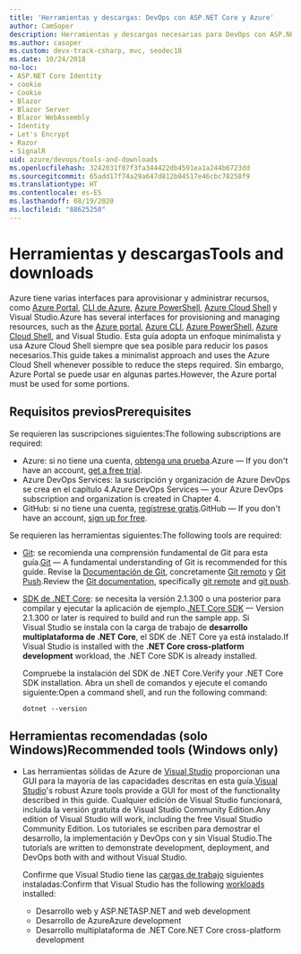 ```yaml
---
title: 'Herramientas y descargas: DevOps con ASP.NET Core y Azure'
author: CamSoper
description: Herramientas y descargas necesarias para DevOps con ASP.NET Core y Azure.
ms.author: casoper
ms.custom: devx-track-csharp, mvc, seodec18
ms.date: 10/24/2018
no-loc:
- ASP.NET Core Identity
- cookie
- Cookie
- Blazor
- Blazor Server
- Blazor WebAssembly
- Identity
- Let's Encrypt
- Razor
- SignalR
uid: azure/devops/tools-and-downloads
ms.openlocfilehash: 3242031f07f3fa344422db4591ea1a244b6723dd
ms.sourcegitcommit: 65add17f74a29a647d812b04517e46cbc78258f9
ms.translationtype: HT
ms.contentlocale: es-ES
ms.lasthandoff: 08/19/2020
ms.locfileid: "88625250"
---
```

# <a name="tools-and-downloads"></a><span data-ttu-id="0adda-103">Herramientas y descargas</span><span class="sxs-lookup"><span data-stu-id="0adda-103">Tools and downloads</span></span>

<span data-ttu-id="0adda-104">Azure tiene varias interfaces para aprovisionar y administrar recursos, como [Azure Portal](https://portal.azure.com), [CLI de Azure](/cli/azure/), [Azure PowerShell](/powershell/azure/overview), [Azure Cloud Shell](https://shell.azure.com/bash) y Visual Studio.</span><span class="sxs-lookup"><span data-stu-id="0adda-104">Azure has several interfaces for provisioning and managing resources, such as the [Azure portal](https://portal.azure.com), [Azure CLI](/cli/azure/), [Azure PowerShell](/powershell/azure/overview), [Azure Cloud Shell](https://shell.azure.com/bash), and Visual Studio.</span></span> <span data-ttu-id="0adda-105">Esta guía adopta un enfoque minimalista y usa Azure Cloud Shell siempre que sea posible para reducir los pasos necesarios.</span><span class="sxs-lookup"><span data-stu-id="0adda-105">This guide takes a minimalist approach and uses the Azure Cloud Shell whenever possible to reduce the steps required.</span></span> <span data-ttu-id="0adda-106">Sin embargo, Azure Portal se puede usar en algunas partes.</span><span class="sxs-lookup"><span data-stu-id="0adda-106">However, the Azure portal must be used for some portions.</span></span>

## <a name="prerequisites"></a><span data-ttu-id="0adda-107">Requisitos previos</span><span class="sxs-lookup"><span data-stu-id="0adda-107">Prerequisites</span></span>

<span data-ttu-id="0adda-108">Se requieren las suscripciones siguientes:</span><span class="sxs-lookup"><span data-stu-id="0adda-108">The following subscriptions are required:</span></span>

* <span data-ttu-id="0adda-109">Azure: si no tiene una cuenta, [obtenga una prueba](https://azure.microsoft.com/free/dotnet/).</span><span class="sxs-lookup"><span data-stu-id="0adda-109">Azure &mdash; If you don't have an account, [get a free trial](https://azure.microsoft.com/free/dotnet/).</span></span>
* <span data-ttu-id="0adda-110">Azure DevOps Services: la suscripción y organización de Azure DevOps se crea en el capítulo 4.</span><span class="sxs-lookup"><span data-stu-id="0adda-110">Azure DevOps Services &mdash; your Azure DevOps subscription and organization is created in Chapter 4.</span></span>
* <span data-ttu-id="0adda-111">GitHub: si no tiene una cuenta, [regístrese gratis](https://github.com/join).</span><span class="sxs-lookup"><span data-stu-id="0adda-111">GitHub &mdash; If you don't have an account, [sign up for free](https://github.com/join).</span></span>

<span data-ttu-id="0adda-112">Se requieren las herramientas siguientes:</span><span class="sxs-lookup"><span data-stu-id="0adda-112">The following tools are required:</span></span>

* <span data-ttu-id="0adda-113">[Git](https://git-scm.com/downloads): se recomienda una comprensión fundamental de Git para esta guía.</span><span class="sxs-lookup"><span data-stu-id="0adda-113">[Git](https://git-scm.com/downloads) &mdash; A fundamental understanding of Git is recommended for this guide.</span></span> <span data-ttu-id="0adda-114">Revise la [Documentación de Git](https://git-scm.com/doc), concretamente [Git remoto](https://git-scm.com/docs/git-remote) y [Git Push](https://git-scm.com/docs/git-push).</span><span class="sxs-lookup"><span data-stu-id="0adda-114">Review the [Git documentation](https://git-scm.com/doc), specifically [git remote](https://git-scm.com/docs/git-remote) and [git push](https://git-scm.com/docs/git-push).</span></span>
* <span data-ttu-id="0adda-115">[SDK de .NET Core](https://dotnet.microsoft.com/download/): se necesita la versión 2.1.300 o una posterior para compilar y ejecutar la aplicación de ejemplo.</span><span class="sxs-lookup"><span data-stu-id="0adda-115">[.NET Core SDK](https://dotnet.microsoft.com/download/) &mdash; Version 2.1.300 or later is required to build and run the sample app.</span></span> <span data-ttu-id="0adda-116">Si Visual Studio se instala con la carga de trabajo de **desarrollo multiplataforma de .NET Core**, el SDK de .NET Core ya está instalado.</span><span class="sxs-lookup"><span data-stu-id="0adda-116">If Visual Studio is installed with the **.NET Core cross-platform development** workload, the .NET Core SDK is already installed.</span></span>

    <span data-ttu-id="0adda-117">Compruebe la instalación del SDK de .NET Core.</span><span class="sxs-lookup"><span data-stu-id="0adda-117">Verify your .NET Core SDK installation.</span></span> <span data-ttu-id="0adda-118">Abra un shell de comandos y ejecute el comando siguiente:</span><span class="sxs-lookup"><span data-stu-id="0adda-118">Open a command shell, and run the following command:</span></span>

    ```dotnetcli
    dotnet --version
    ```

## <a name="recommended-tools-windows-only"></a><span data-ttu-id="0adda-119">Herramientas recomendadas (solo Windows)</span><span class="sxs-lookup"><span data-stu-id="0adda-119">Recommended tools (Windows only)</span></span>

* <span data-ttu-id="0adda-120">Las herramientas sólidas de Azure de [Visual Studio](https://visualstudio.microsoft.com) proporcionan una GUI para la mayoría de las capacidades descritas en esta guía.</span><span class="sxs-lookup"><span data-stu-id="0adda-120">[Visual Studio](https://visualstudio.microsoft.com)'s robust Azure tools provide a GUI for most of the functionality described in this guide.</span></span> <span data-ttu-id="0adda-121">Cualquier edición de Visual Studio funcionará, incluida la versión gratuita de Visual Studio Community Edition.</span><span class="sxs-lookup"><span data-stu-id="0adda-121">Any edition of Visual Studio will work, including the free Visual Studio Community Edition.</span></span> <span data-ttu-id="0adda-122">Los tutoriales se escriben para demostrar el desarrollo, la implementación y DevOps con y sin Visual Studio.</span><span class="sxs-lookup"><span data-stu-id="0adda-122">The tutorials are written to demonstrate development, deployment, and DevOps both with and without Visual Studio.</span></span>

  <span data-ttu-id="0adda-123">Confirme que Visual Studio tiene las [cargas de trabajo](/visualstudio/install/modify-visual-studio) siguientes instaladas:</span><span class="sxs-lookup"><span data-stu-id="0adda-123">Confirm that Visual Studio has the following [workloads](/visualstudio/install/modify-visual-studio) installed:</span></span>

  * <span data-ttu-id="0adda-124">Desarrollo web y ASP.NET</span><span class="sxs-lookup"><span data-stu-id="0adda-124">ASP.NET and web development</span></span>
  * <span data-ttu-id="0adda-125">Desarrollo de Azure</span><span class="sxs-lookup"><span data-stu-id="0adda-125">Azure development</span></span>
  * <span data-ttu-id="0adda-126">Desarrollo multiplataforma de .NET Core</span><span class="sxs-lookup"><span data-stu-id="0adda-126">.NET Core cross-platform development</span></span>
